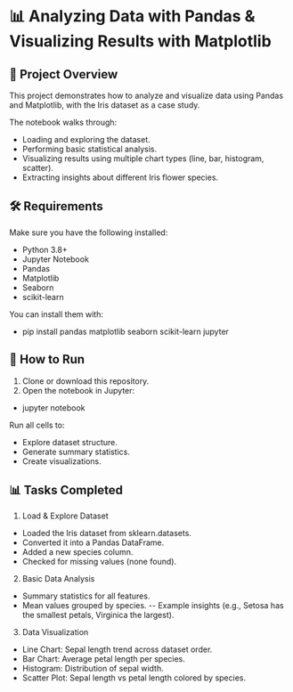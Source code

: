 # 📊 Analyzing Data with Pandas & Visualizing Results with Matplotlib
## 📌 Project Overview
This project demonstrates how to analyze and visualize data using Pandas and Matplotlib, with the Iris dataset as a case study.

The notebook walks through:
* Loading and exploring the dataset.
* Performing basic statistical analysis.
* Visualizing results using multiple chart types (line, bar, histogram, scatter).
* Extracting insights about different Iris flower species.

## 🛠️ Requirements
Make sure you have the following installed:

* Python 3.8+
* Jupyter Notebook
* Pandas
* Matplotlib
* Seaborn
* scikit-learn

You can install them with:
- pip install pandas matplotlib seaborn scikit-learn jupyter

## 🚀 How to Run
1. Clone or download this repository.
2. Open the notebook in Jupyter:
* jupyter notebook

Run all cells to:
* Explore dataset structure.
* Generate summary statistics.
* Create visualizations.

## 📊 Tasks Completed
1. Load & Explore Dataset
* Loaded the Iris dataset from sklearn.datasets.
* Converted it into a Pandas DataFrame.
* Added a new species column.
* Checked for missing values (none found).

2. Basic Data Analysis
* Summary statistics for all features.
* Mean values grouped by species.
-- Example insights (e.g., Setosa has the smallest petals, Virginica the largest).

3. Data Visualization
* Line Chart: Sepal length trend across dataset order.
* Bar Chart: Average petal length per species.
* Histogram: Distribution of sepal width.
* Scatter Plot: Sepal length vs petal length colored by species.

